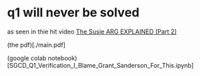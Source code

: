 # q1 will never be solved

as seen in thie hit video [The Susie ARG EXPLAINED (Part 2)](https://www.youtube.com/watch?v=4Wiiz1gJpMA)

(the pdf)[./main.pdf]

(google colab notebook)[SGCD_Q1_Verification_I_Blame_Grant_Sanderson_For_This.ipynb]
